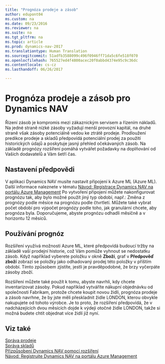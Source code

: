 ```yaml
---
title: "Prognóza prodeje a zásob"
author: edupont04
ms.custom: na
ms.date: 09/23/2016
ms.reviewer: na
ms.suite: na
ms.tgt_pltfrm: na
ms.topic: article
ms.prod: dynamics-nav-2017
ms.translationtype: Human Translation
ms.sourcegitcommit: 51adfb3588099c496f0946ff71da5c6fe518f070
ms.openlocfilehash: 765527ed4f4800acec20f0abbd4374e95c9c36dc
ms.contentlocale: cs-cz
ms.lasthandoff: 06/26/2017

---
```


# <a name="sales-and-inventory-forecast-for-dynamics-nav"></a>Prognóza prodeje a zásob pro Dynamics NAV
Řízení zásob je kompromis mezi zákaznickým servisem a řízením nákladů. Na jedné straně nízké zásoby vyžadují menší provozní kapitál, na druhé straně však zásoby potenciálně vedou ke ztrátě prodeje. Prodloužení predikce prodeje a skladů předpovídá potenciální prodej za použití historických údajů a poskytuje jasný přehled očekávaných zásob. Na základě prognózy rozšíření pomáhá vytvářet požadavky na doplňování od Vašich dodavatelů a Vám šetří čas.  

## <a name="setting-up-forecasting"></a>Nastavení předpovědi
V aplikaci Dynamics NAV musíte nastavit připojení k Azure ML (Azure ML). Další informace naleznete v tématu [Návod: Registrace Dynamics NAV na portálu Azure Management](ui-how-register-dynamics-nav-azure.md) Po vytvoření připojení můžete nakonfigurovat prognózu tak, aby bylo možné použít jiný typ období, např.: Změna z prognózy podle měsíce na prognózu podle čtvrtletí. Můžete také vybrat počet období pro výpočet prognózy podle toho, jak granulární chcete, aby prognóza byla. Doporučujeme, abyste prognózu odhadli měsíčně a v horizontu 12 měsíců.  

## <a name="using-the-forecasts"></a>Používání prognóz
Rozšíření využívá možnosti Azure ML, které předpovídá budoucí tržby na základě vaší prodejní historie, což Vám pomůže vyhnout se nedostatku zásob. Když například vyberete položku v okně **Zboží**, graf v  **Předpověď zboží** zobrazí se položky jako odhadovaný prodej této položky v příštím období. Tímto způsobem zjistíte, jestli je pravděpodobné, že brzy vyčerpáte zásoby zboží.  

Rozšíření můžete také použít k tomu, abyste navrhli, kdy chcete inventarizovat zásoby. Pokud například vytváříte nákupní objednávku od společnosti Fabrikam, protože chcete koupit novou židli, prognóza prodeje a zásob navrhne, že by jste měli přeskladnit židle LONDON, kterou obvykle nakupujete od tohoto výrobce. Je to proto, že rozšíření předpovídá, že v nadcházejících dvou měsících dojde k výdeji otočné židle LONDON, takže si možná budete chtít objednat více židlí již nyní.  

## <a name="see-also"></a>Viz také
[Správa prodeje](sales-manage-sales.md)  
[Správa skladů](inventory-manage-inventory.md)  
[Přizpůsobení Dynamics NAV pomocí rozšíření](ui-extensions.md)  
[Návod: Registrujte Dynamics NAV na portálu Azure Management](ui-how-register-dynamics-nav-azure.md)  

